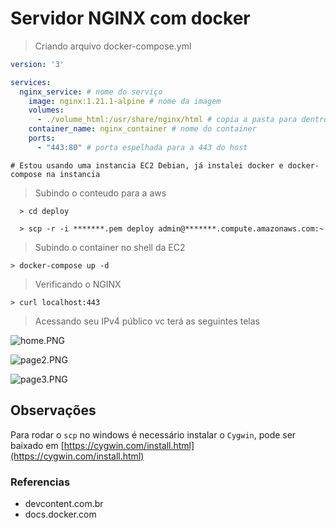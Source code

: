 # Servidor NGINX com docker

> Criando arquivo docker-compose.yml
```yml
version: '3'

services:  
  nginx_service: # nome do serviço
    image: nginx:1.21.1-alpine # nome da imagem
    volumes:    
      - ./volume_html:/usr/share/nginx/html # copia a pasta para dentro do container
    container_name: nginx_container # nome do container
    ports:
      - "443:80" # porta espelhada para a 443 do host
```

```script
# Estou usando uma instancia EC2 Debian, já instalei docker e docker-compose na instancia
```

> Subindo o conteudo para a aws
```shell
  > cd deploy

  > scp -r -i *******.pem deploy admin@*******.compute.amazonaws.com:~
```

> Subindo o container no shell da EC2
```shell
> docker-compose up -d
```

> Verificando o NGINX
```shell
> curl localhost:443
```

> Acessando seu IPv4 público vc terá as seguintes telas

![home.PNG](https://github.com/leandrocotrim/nginx-docker/home.PNG)

![page2.PNG](https://github.com/leandrocotrim/nginx-docker/page2.PNG)

![page3.PNG](https://github.com/leandrocotrim/nginx-docker/page3.PNG)

## Observações

Para rodar o `scp` no windows é necessário instalar o `Cygwin`, pode ser baixado em [https://cygwin.com/install.html](https://cygwin.com/install.html)


### Referencias
- devcontent.com.br
- docs.docker.com

